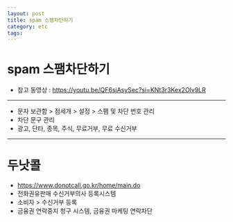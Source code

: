 ```yaml
---
layout: post
title: spam 스팸차단하기
category: etc
tags: 
---
```


# spam 스팸차단하기
* 참고 동영상 : https://youtu.be/QF6sjAsySec?si=KNt3r3Kex2Olv9LR

---

* 문자 보관함 > 점세개 > 설정 > 스팸 및 차단 번호 관리
* 차단 문구 관리
* 광고, 단타, 종목, 주식, 무료거부, 무료 수신거부

---

# 두낫콜
* https://www.donotcall.go.kr/home/main.do
* 전화권유판매 수신거부의사 등록시스템
* 소비자 > 수신거부 등록 
* 금융권 연락중지 청구 시스템, 금융권 마케팅 연락차단